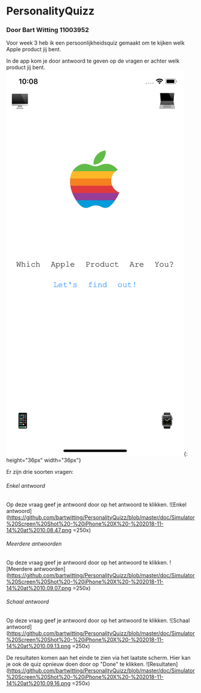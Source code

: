# PersonalityQuizz
### Door Bart Witting 11003952
Voor week 3 heb ik een persoonlijkheidsquiz gemaakt om te kijken welk Apple product jij bent.

In de app kom je door antwoord te geven op de vragen er achter welk product jij bent.
![Intro](https://github.com/bartwitting/PersonalityQuizz/blob/master/doc/Simulator%20Screen%20Shot%20-%20iPhone%20X%20-%202018-11-14%20at%2010.08.43.png){: height="36px" width="36px"}

Er zijn drie soorten vragen:

###### Enkel antwoord
Op deze vraag geef je antwoord door op het antwoord te klikken.
![Enkel antwoord](https://github.com/bartwitting/PersonalityQuizz/blob/master/doc/Simulator%20Screen%20Shot%20-%20iPhone%20X%20-%202018-11-14%20at%2010.08.47.png  =250x)

###### Meerdere antwoorden
Op deze vraag geef je antwoord door op het antwoord te klikken.
![Meerdere antwoorden](https://github.com/bartwitting/PersonalityQuizz/blob/master/doc/Simulator%20Screen%20Shot%20-%20iPhone%20X%20-%202018-11-14%20at%2010.09.07.png  =250x)

###### Schaal antwoord
Op deze vraag geef je antwoord door op het antwoord te klikken.
![Schaal antwoord](https://github.com/bartwitting/PersonalityQuizz/blob/master/doc/Simulator%20Screen%20Shot%20-%20iPhone%20X%20-%202018-11-14%20at%2010.09.13.png  =250x)

De resultaten komen aan het einde te zien via het laatste scherm. Hier kan je ook de quiz opnieuw doen door op "Done" te klikken.
![Resultaten](https://github.com/bartwitting/PersonalityQuizz/blob/master/doc/Simulator%20Screen%20Shot%20-%20iPhone%20X%20-%202018-11-14%20at%2010.09.16.png  =250x)
